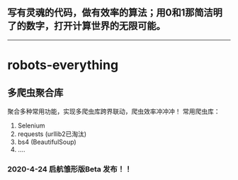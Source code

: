 ## 写有灵魂的代码，做有效率的算法；用0和1那简洁明了的数字，打开计算世界的无限可能。
--------------------------
# robots-everything
## 多爬虫聚合库
聚合多种常用功能，实现多爬虫库跨界联动，爬虫效率冲冲冲！
常用爬虫库：
1. Selenium
2. requests (urllib2已淘汰)
3. bs4 (BeautifulSoup)
4. ....

### 2020-4-24 启航雏形版Beta 发布！！
